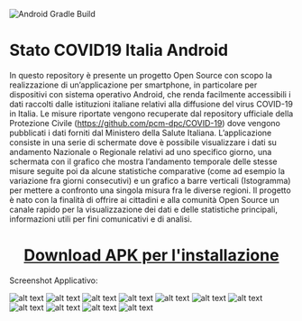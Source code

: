 ![Android Gradle Build](https://github.com/SimoneTinella/Stato_COVID19_Italia_Android/workflows/Android%20Gradle%20Build/badge.svg?branch=master)

# Stato COVID19 Italia Android

In questo repository è presente un progetto Open Source con scopo la realizzazione di un’applicazione per smartphone, in particolare per dispositivi con sistema operativo Android, che renda facilmente accessibili i dati raccolti dalle istituzioni italiane relativi alla diffusione del virus COVID-19 in Italia. Le misure riportate vengono recuperate dal repository ufficiale della Protezione Civile (https://github.com/pcm-dpc/COVID-19) dove vengono pubblicati i dati forniti dal Ministero della Salute Italiana. L’applicazione consiste in una serie di schermate dove è possibile visualizzare i dati su andamento Nazionale o Regionale relativi ad uno specifico giorno, una schermata con il grafico che mostra l’andamento temporale delle stesse misure seguite poi da alcune statistiche comparative (come ad esempio la variazione fra giorni consecutivi) e un grafico a barre verticali (Istogramma) per mettere a confronto una singola misura fra le diverse regioni. Il progetto è nato con la finalità di offrire ai cittadini e alla comunità Open Source un canale rapido per la visualizzazione dei dati e delle statistiche principali, informazioni utili per fini comunicativi e di analisi.



<a href="https://github.com/SimoneTinella/Stato_COVID19_Italia_Android/raw/master/StatoCovid19Italia.apk"><h1 align="center">Download APK per l'installazione</h1></a>


Screenshot Applicativo:

![alt text](https://github.com/SimoneTinella/Stato_COVID19_Italia_Android/raw/master/img/MainActivity.PNG)
![alt text](https://github.com/SimoneTinella/Stato_COVID19_Italia_Android/raw/master/img/RegionalActivity.PNG)
![alt text](https://github.com/SimoneTinella/Stato_COVID19_Italia_Android/raw/master/img/InfoDialog.PNG)
![alt text](https://github.com/SimoneTinella/Stato_COVID19_Italia_Android/raw/master/img/DayDiff.png)
![alt text](https://github.com/SimoneTinella/Stato_COVID19_Italia_Android/raw/master/img/ChartActivity.PNG)
![alt text](https://github.com/SimoneTinella/Stato_COVID19_Italia_Android/raw/master/img/barchart.PNG)
![alt text](https://github.com/SimoneTinella/Stato_COVID19_Italia_Android/raw/master/img/Province.png)
![alt text](https://github.com/SimoneTinella/Stato_COVID19_Italia_Android/raw/master/img/BarProvince.png)
![alt text](https://github.com/SimoneTinella/Stato_COVID19_Italia_Android/raw/master/img/TrendSelector.png)
![alt text](https://github.com/SimoneTinella/Stato_COVID19_Italia_Android/raw/master/img/Zoom.png)
![alt text](https://github.com/SimoneTinella/Stato_COVID19_Italia_Android/raw/master/img/SelezioneRegionale.PNG)

